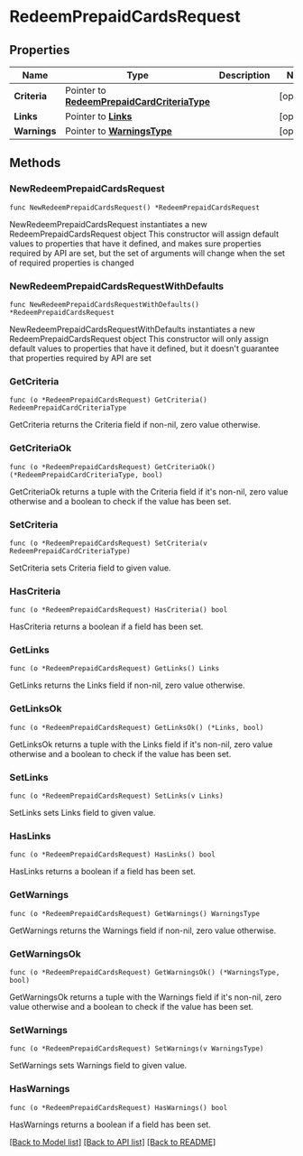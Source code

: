 # RedeemPrepaidCardsRequest

## Properties

Name | Type | Description | Notes
------------ | ------------- | ------------- | -------------
**Criteria** | Pointer to [**RedeemPrepaidCardCriteriaType**](RedeemPrepaidCardCriteriaType.md) |  | [optional] 
**Links** | Pointer to [**Links**](Links.md) |  | [optional] 
**Warnings** | Pointer to [**WarningsType**](WarningsType.md) |  | [optional] 

## Methods

### NewRedeemPrepaidCardsRequest

`func NewRedeemPrepaidCardsRequest() *RedeemPrepaidCardsRequest`

NewRedeemPrepaidCardsRequest instantiates a new RedeemPrepaidCardsRequest object
This constructor will assign default values to properties that have it defined,
and makes sure properties required by API are set, but the set of arguments
will change when the set of required properties is changed

### NewRedeemPrepaidCardsRequestWithDefaults

`func NewRedeemPrepaidCardsRequestWithDefaults() *RedeemPrepaidCardsRequest`

NewRedeemPrepaidCardsRequestWithDefaults instantiates a new RedeemPrepaidCardsRequest object
This constructor will only assign default values to properties that have it defined,
but it doesn't guarantee that properties required by API are set

### GetCriteria

`func (o *RedeemPrepaidCardsRequest) GetCriteria() RedeemPrepaidCardCriteriaType`

GetCriteria returns the Criteria field if non-nil, zero value otherwise.

### GetCriteriaOk

`func (o *RedeemPrepaidCardsRequest) GetCriteriaOk() (*RedeemPrepaidCardCriteriaType, bool)`

GetCriteriaOk returns a tuple with the Criteria field if it's non-nil, zero value otherwise
and a boolean to check if the value has been set.

### SetCriteria

`func (o *RedeemPrepaidCardsRequest) SetCriteria(v RedeemPrepaidCardCriteriaType)`

SetCriteria sets Criteria field to given value.

### HasCriteria

`func (o *RedeemPrepaidCardsRequest) HasCriteria() bool`

HasCriteria returns a boolean if a field has been set.

### GetLinks

`func (o *RedeemPrepaidCardsRequest) GetLinks() Links`

GetLinks returns the Links field if non-nil, zero value otherwise.

### GetLinksOk

`func (o *RedeemPrepaidCardsRequest) GetLinksOk() (*Links, bool)`

GetLinksOk returns a tuple with the Links field if it's non-nil, zero value otherwise
and a boolean to check if the value has been set.

### SetLinks

`func (o *RedeemPrepaidCardsRequest) SetLinks(v Links)`

SetLinks sets Links field to given value.

### HasLinks

`func (o *RedeemPrepaidCardsRequest) HasLinks() bool`

HasLinks returns a boolean if a field has been set.

### GetWarnings

`func (o *RedeemPrepaidCardsRequest) GetWarnings() WarningsType`

GetWarnings returns the Warnings field if non-nil, zero value otherwise.

### GetWarningsOk

`func (o *RedeemPrepaidCardsRequest) GetWarningsOk() (*WarningsType, bool)`

GetWarningsOk returns a tuple with the Warnings field if it's non-nil, zero value otherwise
and a boolean to check if the value has been set.

### SetWarnings

`func (o *RedeemPrepaidCardsRequest) SetWarnings(v WarningsType)`

SetWarnings sets Warnings field to given value.

### HasWarnings

`func (o *RedeemPrepaidCardsRequest) HasWarnings() bool`

HasWarnings returns a boolean if a field has been set.


[[Back to Model list]](../README.md#documentation-for-models) [[Back to API list]](../README.md#documentation-for-api-endpoints) [[Back to README]](../README.md)



